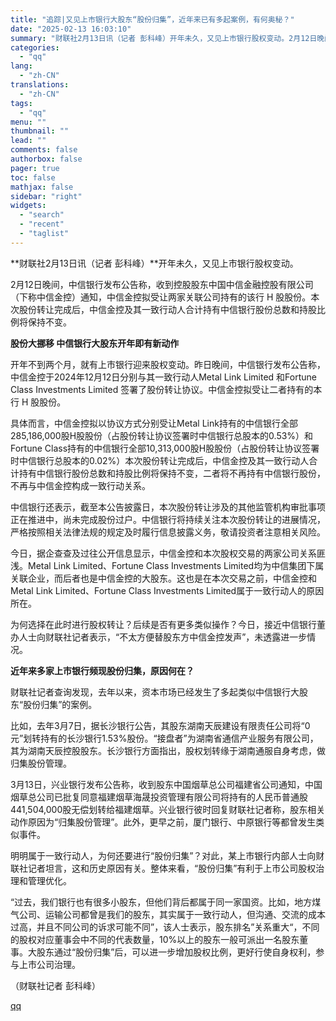 ```yaml
---
title: "追踪|又见上市银行大股东“股份归集”，近年来已有多起案例，有何奥秘？"
date: "2025-02-13 16:03:10"
summary: "财联社2月13日讯（记者 彭科峰）开年未久，又见上市银行股权变动。2月12日晚间，中信银行发布公告称..."
categories:
  - "qq"
lang:
  - "zh-CN"
translations:
  - "zh-CN"
tags:
  - "qq"
menu: ""
thumbnail: ""
lead: ""
comments: false
authorbox: false
pager: true
toc: false
mathjax: false
sidebar: "right"
widgets:
  - "search"
  - "recent"
  - "taglist"
---
```


**财联社2月13日讯（记者 彭科峰）**开年未久，又见上市银行股权变动。

2月12日晚间，中信银行发布公告称，收到控股股东中国中信金融控股有限公司（下称中信金控）通知，中信金控拟受让两家关联公司持有的该行 H 股股份。本次股份转让完成后，中信金控及其一致行动人合计持有中信银行股份总数和持股比例将保持不变。

**股份大挪移 中信银行大股东开年即有新动作**

开年不到两个月，就有上市银行迎来股权变动。昨日晚间，中信银行发布公告称，中信金控于2024年12月12日分别与其一致行动人Metal Link Limited 和Fortune Class Investments Limited 签署了股份转让协议。中信金控拟受让二者持有的本行 H 股股份。

具体而言，中信金控拟以协议方式分别受让Metal Link持有的中信银行全部285,186,000股H股股份（占股份转让协议签署时中信银行总股本的0.53%）和Fortune Class持有的中信银行全部10,313,000股H股股份（占股份转让协议签署时中信银行总股本的0.02%）本次股份转让完成后，中信金控及其一致行动人合计持有中信银行股份总数和持股比例将保持不变，二者将不再持有中信银行股份，不再与中信金控构成一致行动关系。

中信银行还表示，截至本公告披露日，本次股份转让涉及的其他监管机构审批事项正在推进中，尚未完成股份过户。中信银行将持续关注本次股份转让的进展情况，严格按照相关法律法规的规定及时履行信息披露义务，敬请投资者注意相关风险。

今日，据企查查及过往公开信息显示，中信金控和本次股权交易的两家公司关系匪浅。Metal Link Limited、Fortune Class Investments Limited均为中信集团下属关联企业，而后者也是中信金控的大股东。这也是在本次交易之前，中信金控和Metal Link Limited、Fortune Class Investments Limited属于一致行动人的原因所在。

为何选择在此时进行股权转让？后续是否有更多类似操作？今日，接近中信银行董办人士向财联社记者表示，“不太方便替股东方中信金控发声”，未透露进一步情况。

**近年来多家上市银行频现股份归集，原因何在？**

财联社记者查询发现，去年以来，资本市场已经发生了多起类似中信银行大股东“股份归集”的案例。

比如，去年3月7日，据长沙银行公告，其股东湖南天辰建设有限责任公司将“0元”划转持有的长沙银行1.53%股份。“接盘者”为湖南省通信产业服务有限公司，其为湖南天辰控股股东。长沙银行方面指出，股权划转缘于湖南通服自身考虑，做归集股份管理。

3月13日，兴业银行发布公告称，收到股东中国烟草总公司福建省公司通知，中国烟草总公司已批复同意福建烟草海晟投资管理有限公司将持有的人民币普通股441,504,000股无偿划转给福建烟草。兴业银行彼时回复财联社记者称，股东相关动作原因为“归集股份管理”。此外，更早之前，厦门银行、中原银行等都曾发生类似事件。

明明属于一致行动人，为何还要进行“股份归集”？对此，某上市银行内部人士向财联社记者坦言，这和历史原因有关。整体来看，“股份归集”有利于上市公司股权治理和管理优化。

“过去，我们银行也有很多小股东，但他们背后都属于同一家国资。比如，地方煤气公司、运输公司都曾是我们的股东，其实属于一致行动人，但沟通、交流的成本过高，并且不同公司的诉求可能不同”，该人士表示，股东排名”关系重大“，不同的股权对应董事会中不同的代表数量，10%以上的股东一般可派出一名股东董事。大股东通过“股份归集”后，可以进一步增加股权比例，更好行使自身权利，参与上市公司治理。

（财联社记者 彭科峰）

[qq](https://new.qq.com/rain/a/20250213A05L0I00)
